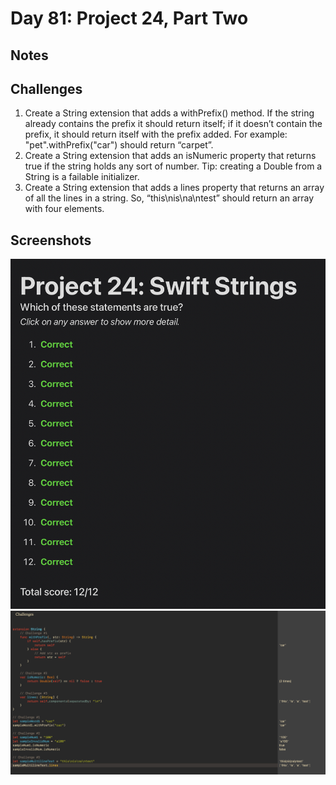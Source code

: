 # Day 81: Project 24, Part Two

## Notes


## Challenges
1. Create a String extension that adds a withPrefix() method. If the string already contains the prefix it should return itself; if it doesn’t contain the prefix, it should return itself with the prefix added. For example: "pet".withPrefix("car") should return “carpet”.
2. Create a String extension that adds an isNumeric property that returns true if the string holds any sort of number. Tip: creating a Double from a String is a failable initializer.
3. Create a String extension that adds a lines property that returns an array of all the lines in a string. So, “this\nis\na\ntest” should return an array with four elements.

## Screenshots
![App-Screenshot](documentation/1.png)
![App-Screenshot](documentation/2.png)



